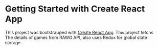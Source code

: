 # Getting Started with Create React App

This project was bootstrapped with [Create React App](https://github.com/facebook/create-react-app).
This project fetchs The details of games from RAWG API, also uses Redux for global state storage.
